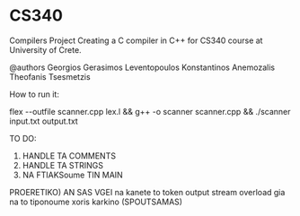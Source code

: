 # CS340
Compilers Project
Creating a C compiler in C++ for CS340 course at University of Crete.

@authors      Georgios Gerasimos Leventopoulos     Konstantinos Anemozalis    Theofanis Tsesmetzis

How to run it:

flex --outfile scanner.cpp lex.l && g++ -o scanner scanner.cpp && ./scanner input.txt output.txt

TO DO:
1) HANDLE TA COMMENTS
2) HANDLE TA STRINGS
3) NA FTIAKSoume TIN MAIN

PROERETIKO) AN SAS VGEI na kanete to token output stream overload gia na to tiponoume xoris karkino (SPOUTSAMAS)

